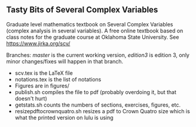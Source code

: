 Tasty Bits of Several Complex Variables
---------------------------------------

Graduate level mathematics textbook on Several Complex Variables (complex
analysis in several variables).  A free online textbook based on class notes
for the graduate course at Oklahoma State University.
See https://www.jirka.org/scv/

Branches: _master_ is the current working version,
_edition3_ is edition 3, only minor changes/fixes will happen in that branch.

* scv.tex is the LaTeX file
* notations.tex is the list of notations
* Figures are in figures/
* publish.sh compiles the file to pdf (probably overdoing it, but that doesn't hurt)
* getstats.sh counts the numbers of sections, exercises, figures, etc.
* resizepdftocrownquatro.sh resizes a pdf to Crown Quatro size which is what the printed version on lulu is using
